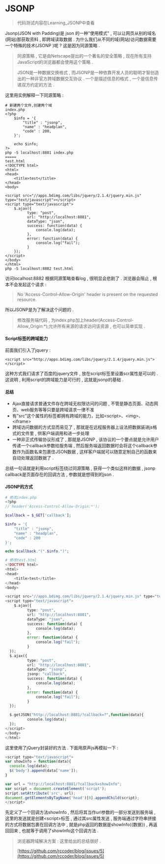 # JSONP

> 代码测试内容在Learning\_JSONP中查看

Jsonp\(JSON with Padding\)是 json 的一种"使用模式" , 可以让网页从别的域名\(网站\)那获取资料 , 即跨域读取数据 . 为什么我们从不同的域\(网站\)访问数据需要一个特殊的技术\(JSONP \)呢 ? 这是因为同源策略 .

> 同源策略 , 它是由Netscape提出的一个著名的安全策略 , 现在所有支持JavaScript的浏览器都会使用这个策略 .
>
> JSON是一种数据交换格式 , 而JSONP是一种依靠开发人员的聪明才智创造出的一种非官方跨域数据交互协议 . 一个是描述信息的格式 , 一个是信息传递双方约定的方法 .

这里用实例解释一下同源策略 :

```
# 新建两个文件,创建两个域
index.php
<?php   
    $info = '{  
        "title" : "jsonp",  
        "name" : "headplan",
        "code" : 200,  
    }';  

    echo $info;  
?>
php -S localhost:8881 index.php
===== 
test.html
<!DOCTYPE html>
<html>
<head>
    <title>test</title>
</head>
<body>

<script src="//apps.bdimg.com/libs/jquery/2.1.4/jquery.min.js" type="text/javascript"></script>
<script type="text/javascript">
    $.ajax({  
          type: "post",  
          url: "http://localhost:8881",  
          dataType: "json",  
          success: function(data) {  
              console.log(data);  
          },  
          error: function(data) {  
              console.log("fail");  
          }  
    });  
</script>
</body>
</html>
php -S localhost:8882 test.html
```

访问localhost:8882 根据同源策略查看log , 很明显会悲剧了 . 浏览器会阻止 , 根本不会发起这个请求 :

> No 'Access-Control-Allow-Origin' header is present on the requested resource.

所以JSONP是为了解决这个问题的 .

> 修改服务端代码 , 为index.php加上header\(Access-Control-Allow\_Origin:\*\);允许所有来源的请求访问该资源 , 也可以简单实现 .

#### Script标签的跨域能力

前面我们引入了jquery :

```
<script src="http://apps.bdimg.com/libs/jquery/2.1.4/jquery.min.js"></script>
```

这种方式我们请求了百度的jquery文件 , 放在script标签里设置scr属性是可以的 . 这说明 , 利用script的跨域能力是可行的 , 这就是jsonp的基础 .

#### 总结

* Ajax直接请求普通文件存在跨域无权限访问的问题 , 不管是静态页面、动态网页、web服务等等只要是跨域请求一律不准
* 有”src”这个属性的标签都拥有跨域的能力，比如&lt;script&gt;、&lt;img&gt;、&lt;iframe&gt;
* 跨域访问数据的方式显而易见了 , 那就是在远程服务器上设法把数据装进js格式的文件里 , 供客户端调用和进一步处理
* 一种非正式传输协议形成了 , 那就是JSONP , 该协议的一个要点就是允许用户传递一个callback参数给服务端 , 然后服务端返回数据时会将这个callback参数作为函数名来包裹住JSON数据 , 这样客户端就可以随意定制自己的函数来自动处理返回数据了 . 

总结一句话就是利用script标签绕过同源策略 , 获得一个类似这样的数据 , jsonp callback是页面存在的回调方法 , 参数就是想得到的json .

#### JSONP的方式

```php
# 修改index.php
<?php
// header('Access-Control-Allow-Origin:*');

$callback = $_GET['callback'];

$info = '{
    "title" : "jsonp",
    "name" : "headplan",
    "code" : 200
}';

echo $callback."(".$info.")";

# 修改test.html
<!DOCTYPE html>
<html>
<head>
    <title>test</title>
</head>
<body>

<script src="//apps.bdimg.com/libs/jquery/2.1.4/jquery.min.js" type="text/javascript"></script>
<script type="text/javascript">
    $.ajax({  
          type: "post",  
          url: "http://localhost:8881",  
          dataType: "json",  
          success: function(data) {  
              console.log(data);  
          },  
          error: function(data) {  
              console.log("fail");  
          }  
  });
  $.ajax({  
          type: "post",  
          url: "http://localhost:8881",  
          dataType: "jsonp",
          jsonp: "callback",  
          success: function(data) {  
              console.log(data);  
          },  
          error: function(data) {  
              console.log("fail");  
          }  
  });

  $.getJSON("http://localhost:8881/?callback=?",function(data){  
          console.log(data);  
  });  
</script>
</body>
</html>
```

这里使用了jQuery封装好的方法 . 下面用原声js再模拟一下 :

```js
<script type="text/javascript">
var showInfo = function(data){  
  console.log(data);
  $('body').append(data['name']);  
}

var url = "http://localhost:8881/?callback=showInfo";  
var script = document.createElement('script');
script.setAttribute('src', url);
document.getElementsByTagName('head')[0].appendChild(script);
</script>
```

先定义了一个回调方法showInfo , 然后将其当作url参数的一部分发送到服务端 , 这里的发送就是创建&lt;script&gt;标签 , 通过其src属性发送 , 服务端通过字符串拼接的方式将数据包裹在回调方法中 , 就是php返回的数据是showInfo\({数据}\) , 再返回回来 , 也就等于调用了showInfo这个回调方法 . 

> 浏览器跨域解决方案 : 这里给出的总结很好 .
>
> [https://github.com/rccoder/blog/issues/5](https://github.com/rccoder/blog/issues/5)




